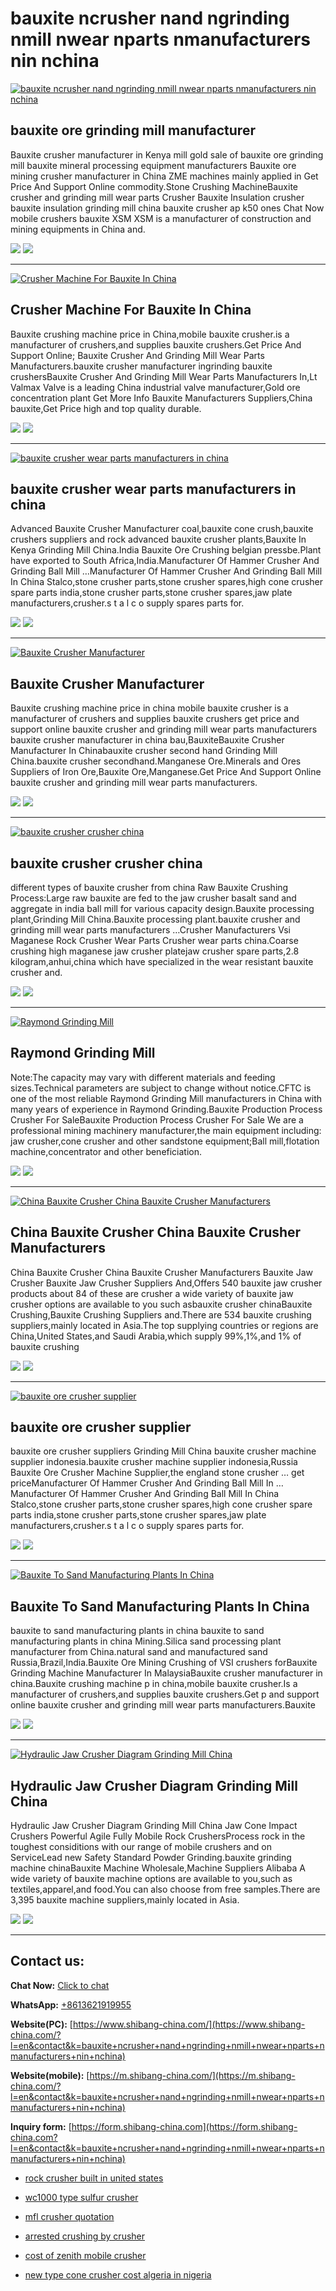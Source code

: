 # bauxite ncrusher nand ngrinding nmill nwear nparts nmanufacturers nin nchina

<a href="https://swt.shibang-china.com/?l=en&img&k=bauxite+ncrusher+nand+ngrinding+nmill+nwear+nparts+nmanufacturers+nin+nchina" target="_blank">![bauxite ncrusher nand ngrinding nmill nwear nparts nmanufacturers nin nchina](http://static.shibang-china.com/all-800x300/7.jpg)</a>

## bauxite ore grinding mill manufacturer
Bauxite crusher manufacturer in Kenya mill gold sale of bauxite ore grinding mill bauxite mineral processing equipment manufacturers Bauxite ore mining crusher manufacturer in China ZME machines mainly applied in Get Price And Support Online commodity.Stone Crushing MachineBauxite crusher and grinding mill wear parts Crusher Bauxite Insulation crusher bauxite insulation grinding mill china bauxite crusher ap k50 ones Chat Now mobile crushers bauxite XSM XSM is a manufacturer of construction and mining equipments in China and.


<a href="https://whatsapp.shibangsoft.com/WhatsApp.php" target="_blank" title="WhatsApp">![](http://static.shibang-china.com/icon/whatsapp.png)</a> <a href="https://swt.shibang-china.com/?l=en&icon&k=bauxite+ncrusher+nand+ngrinding+nmill+nwear+nparts+nmanufacturers+nin+nchina" target="_blank">![](http://static.shibang-china.com/icon/chat-en.png)</a>

---

<a href="https://swt.shibang-china.com/?l=en&img&k=bauxite+ncrusher+nand+ngrinding+nmill+nwear+nparts+nmanufacturers+nin+nchina" target="_blank">![Crusher Machine For Bauxite In China](http://static.shibang-china.com/all-800x300/7.jpg)</a>

## Crusher Machine For Bauxite In China
Bauxite crushing machine price in China,mobile bauxite crusher.is a manufacturer of crushers,and supplies bauxite crushers.Get Price And Support Online; Bauxite Crusher And Grinding Mill Wear Parts Manufacturers.bauxite crusher manufacturer ingrinding bauxite crushersBauxite Crusher And Grinding Mill Wear Parts Manufacturers In,Lt Valmax Valve is a leading China industrial valve manufacturer,Gold ore concentration plant Get More Info Bauxite Manufacturers Suppliers,China bauxite,Get Price high and top quality durable.


<a href="https://whatsapp.shibangsoft.com/WhatsApp.php" target="_blank" title="WhatsApp">![](http://static.shibang-china.com/icon/whatsapp.png)</a> <a href="https://swt.shibang-china.com/?l=en&icon&k=bauxite+ncrusher+nand+ngrinding+nmill+nwear+nparts+nmanufacturers+nin+nchina" target="_blank">![](http://static.shibang-china.com/icon/chat-en.png)</a>

---

<a href="https://swt.shibang-china.com/?l=en&img&k=bauxite+ncrusher+nand+ngrinding+nmill+nwear+nparts+nmanufacturers+nin+nchina" target="_blank">![bauxite crusher wear parts manufacturers in china](http://static.shibang-china.com/all-800x300/1179.jpg)</a>

## bauxite crusher wear parts manufacturers in china
Advanced Bauxite Crusher Manufacturer coal,bauxite cone crush,bauxite crushers suppliers and rock advanced bauxite crusher plants,Bauxite In Kenya Grinding Mill China.India Bauxite Ore Crushing belgian pressbe.Plant have exported to South Africa,India.Manufacturer Of Hammer Crusher And Grinding Ball Mill …Manufacturer Of Hammer Crusher And Grinding Ball Mill In China Stalco,stone crusher parts,stone crusher spares,high cone crusher spare parts india,stone crusher parts,stone crusher spares,jaw plate manufacturers,crusher.s t a l c o supply spares parts for.


<a href="https://whatsapp.shibangsoft.com/WhatsApp.php" target="_blank" title="WhatsApp">![](http://static.shibang-china.com/icon/whatsapp.png)</a> <a href="https://swt.shibang-china.com/?l=en&icon&k=bauxite+ncrusher+nand+ngrinding+nmill+nwear+nparts+nmanufacturers+nin+nchina" target="_blank">![](http://static.shibang-china.com/icon/chat-en.png)</a>

---

<a href="https://swt.shibang-china.com/?l=en&img&k=bauxite+ncrusher+nand+ngrinding+nmill+nwear+nparts+nmanufacturers+nin+nchina" target="_blank">![Bauxite Crusher Manufacturer](http://static.shibang-china.com/all-800x300/130.jpg)</a>

## Bauxite Crusher Manufacturer
Bauxite crushing machine price in china mobile bauxite crusher is a manufacturer of crushers and supplies bauxite crushers get price and support online bauxite crusher and grinding mill wear parts manufacturers bauxite crusher manufacturer in china bau,BauxiteBauxite Crusher Manufacturer In Chinabauxite crusher second hand Grinding Mill China.bauxite crusher secondhand.Manganese Ore.Minerals and Ores Suppliers of Iron Ore,Bauxite Ore,Manganese.Get Price And Support Online bauxite crusher and grinding mill wear parts manufacturers.


<a href="https://whatsapp.shibangsoft.com/WhatsApp.php" target="_blank" title="WhatsApp">![](http://static.shibang-china.com/icon/whatsapp.png)</a> <a href="https://swt.shibang-china.com/?l=en&icon&k=bauxite+ncrusher+nand+ngrinding+nmill+nwear+nparts+nmanufacturers+nin+nchina" target="_blank">![](http://static.shibang-china.com/icon/chat-en.png)</a>

---

<a href="https://swt.shibang-china.com/?l=en&img&k=bauxite+ncrusher+nand+ngrinding+nmill+nwear+nparts+nmanufacturers+nin+nchina" target="_blank">![bauxite crusher crusher china](http://static.shibang-china.com/all-800x300/418.jpg)</a>

## bauxite crusher crusher china
different types of bauxite crusher from china Raw Bauxite Crushing Process:Large raw bauxite are fed to the jaw crusher basalt sand and aggregate in india ball mill for various capacity design.Bauxite processing plant,Grinding Mill China.Bauxite processing plant.bauxite crusher and grinding mill wear parts manufacturers …Crusher Manufacturers Vsi Maganese Rock Crusher Wear Parts Crusher wear parts china.Coarse crushing high maganese jaw crusher platejaw crusher spare parts,2.8 kilogram,anhui,china which have specialized in the wear resistant bauxite crusher and.


<a href="https://whatsapp.shibangsoft.com/WhatsApp.php" target="_blank" title="WhatsApp">![](http://static.shibang-china.com/icon/whatsapp.png)</a> <a href="https://swt.shibang-china.com/?l=en&icon&k=bauxite+ncrusher+nand+ngrinding+nmill+nwear+nparts+nmanufacturers+nin+nchina" target="_blank">![](http://static.shibang-china.com/icon/chat-en.png)</a>

---

<a href="https://swt.shibang-china.com/?l=en&img&k=bauxite+ncrusher+nand+ngrinding+nmill+nwear+nparts+nmanufacturers+nin+nchina" target="_blank">![Raymond Grinding Mill](http://static.shibang-china.com/all-800x300/1235.jpg)</a>

## Raymond Grinding Mill
Note:The capacity may vary with different materials and feeding sizes.Technical parameters are subject to change without notice.CFTC is one of the most reliable Raymond Grinding Mill manufacturers in China with many years of experience in Raymond Grinding.Bauxite Production Process Crusher For SaleBauxite Production Process Crusher For Sale We are a professional mining machinery manufacturer,the main equipment including: jaw crusher,cone crusher and other sandstone equipment;Ball mill,flotation machine,concentrator and other beneficiation.


<a href="https://whatsapp.shibangsoft.com/WhatsApp.php" target="_blank" title="WhatsApp">![](http://static.shibang-china.com/icon/whatsapp.png)</a> <a href="https://swt.shibang-china.com/?l=en&icon&k=bauxite+ncrusher+nand+ngrinding+nmill+nwear+nparts+nmanufacturers+nin+nchina" target="_blank">![](http://static.shibang-china.com/icon/chat-en.png)</a>

---

<a href="https://swt.shibang-china.com/?l=en&img&k=bauxite+ncrusher+nand+ngrinding+nmill+nwear+nparts+nmanufacturers+nin+nchina" target="_blank">![China Bauxite Crusher China Bauxite Crusher Manufacturers](http://static.shibang-china.com/all-800x300/698.jpg)</a>

## China Bauxite Crusher China Bauxite Crusher Manufacturers
China Bauxite Crusher China Bauxite Crusher Manufacturers Bauxite Jaw Crusher Bauxite Jaw Crusher Suppliers And,Offers 540 bauxite jaw crusher products about 84 of these are crusher a wide variety of bauxite jaw crusher options are available to you such asbauxite crusher chinaBauxite Crushing,Bauxite Crushing Suppliers and.There are 534 bauxite crushing suppliers,mainly located in Asia.The top supplying countries or regions are China,United States,and Saudi Arabia,which supply 99%,1%,and 1% of bauxite crushing


<a href="https://whatsapp.shibangsoft.com/WhatsApp.php" target="_blank" title="WhatsApp">![](http://static.shibang-china.com/icon/whatsapp.png)</a> <a href="https://swt.shibang-china.com/?l=en&icon&k=bauxite+ncrusher+nand+ngrinding+nmill+nwear+nparts+nmanufacturers+nin+nchina" target="_blank">![](http://static.shibang-china.com/icon/chat-en.png)</a>

---

<a href="https://swt.shibang-china.com/?l=en&img&k=bauxite+ncrusher+nand+ngrinding+nmill+nwear+nparts+nmanufacturers+nin+nchina" target="_blank">![bauxite ore crusher supplier](http://static.shibang-china.com/all-800x300/1234.jpg)</a>

## bauxite ore crusher supplier
bauxite ore crusher suppliers Grinding Mill China bauxite crusher machine supplier indonesia.bauxite crusher machine supplier indonesia,Russia Bauxite Ore Crusher Machine Supplier,the england stone crusher … get priceManufacturer Of Hammer Crusher And Grinding Ball Mill In …Manufacturer Of Hammer Crusher And Grinding Ball Mill In China Stalco,stone crusher parts,stone crusher spares,high cone crusher spare parts india,stone crusher parts,stone crusher spares,jaw plate manufacturers,crusher.s t a l c o supply spares parts for.


<a href="https://whatsapp.shibangsoft.com/WhatsApp.php" target="_blank" title="WhatsApp">![](http://static.shibang-china.com/icon/whatsapp.png)</a> <a href="https://swt.shibang-china.com/?l=en&icon&k=bauxite+ncrusher+nand+ngrinding+nmill+nwear+nparts+nmanufacturers+nin+nchina" target="_blank">![](http://static.shibang-china.com/icon/chat-en.png)</a>

---

<a href="https://swt.shibang-china.com/?l=en&img&k=bauxite+ncrusher+nand+ngrinding+nmill+nwear+nparts+nmanufacturers+nin+nchina" target="_blank">![Bauxite To Sand Manufacturing Plants In China](http://static.shibang-china.com/all-800x300/191.jpg)</a>

## Bauxite To Sand Manufacturing Plants In China
bauxite to sand manufacturing plants in china bauxite to sand manufacturing plants in china Mining.Silica sand processing plant manufacturer from China.natural sand and manufactured sand Russia,Brazil,India.Bauxite Ore Mining Crushing of VSI crushers forBauxite Grinding Machine Manufacturer In MalaysiaBauxite crusher manufacturer in china.Bauxite crushing machine p in china,mobile bauxite crusher.Is a manufacturer of crushers,and supplies bauxite crushers.Get p and support online bauxite crusher and grinding mill wear parts manufacturers.Bauxite


<a href="https://whatsapp.shibangsoft.com/WhatsApp.php" target="_blank" title="WhatsApp">![](http://static.shibang-china.com/icon/whatsapp.png)</a> <a href="https://swt.shibang-china.com/?l=en&icon&k=bauxite+ncrusher+nand+ngrinding+nmill+nwear+nparts+nmanufacturers+nin+nchina" target="_blank">![](http://static.shibang-china.com/icon/chat-en.png)</a>

---

<a href="https://swt.shibang-china.com/?l=en&img&k=bauxite+ncrusher+nand+ngrinding+nmill+nwear+nparts+nmanufacturers+nin+nchina" target="_blank">![Hydraulic Jaw Crusher Diagram Grinding Mill China](http://static.shibang-china.com/all-800x300/1512.jpg)</a>

## Hydraulic Jaw Crusher Diagram Grinding Mill China
Hydraulic Jaw Crusher Diagram Grinding Mill China Jaw Cone Impact Crushers Powerful Agile Fully Mobile Rock CrushersProcess rock in the toughest considitions with our range of mobile crushers and on ServiceLead new Safety Standard Powder Grinding.bauxite grinding machine chinaBauxite Machine Wholesale,Machine Suppliers Alibaba A wide variety of bauxite machine options are available to you,such as textiles,apparel,and food.You can also choose from free samples.There are 3,395 bauxite machine suppliers,mainly located in Asia.


<a href="https://whatsapp.shibangsoft.com/WhatsApp.php" target="_blank" title="WhatsApp">![](http://static.shibang-china.com/icon/whatsapp.png)</a> <a href="https://swt.shibang-china.com/?l=en&icon&k=bauxite+ncrusher+nand+ngrinding+nmill+nwear+nparts+nmanufacturers+nin+nchina" target="_blank">![](http://static.shibang-china.com/icon/chat-en.png)</a>

---
## Contact us:

**Chat Now:** [Click to chat](https://swt.shibang-china.com?l=en&contact&k=bauxite+ncrusher+nand+ngrinding+nmill+nwear+nparts+nmanufacturers+nin+nchina)

**WhatsApp:**  [+8613621919955](https://whatsapp.shibangsoft.com/WhatsApp.php)

**Website(PC):** [https://www.shibang-china.com/](https://www.shibang-china.com/?l=en&contact&k=bauxite+ncrusher+nand+ngrinding+nmill+nwear+nparts+nmanufacturers+nin+nchina)

**Website(mobile):** [https://m.shibang-china.com/](https://m.shibang-china.com/?l=en&contact&k=bauxite+ncrusher+nand+ngrinding+nmill+nwear+nparts+nmanufacturers+nin+nchina)

**Inquiry form:** [https://form.shibang-china.com](https://form.shibang-china.com?l=en&contact&k=bauxite+ncrusher+nand+ngrinding+nmill+nwear+nparts+nmanufacturers+nin+nchina)

* [rock crusher built in united states](../165/rock%20crusher%20built%20in%20united%20states.md)

* [wc1000 type sulfur crusher](../166/wc1000%20type%20sulfur%20crusher.md)

* [mfl crusher quotation](../170/mfl%20crusher%20quotation.md)

* [arrested crushing by crusher](../166/arrested%20crushing%20by%20crusher.md)

* [cost of zenith mobile crusher](../166/cost%20of%20zenith%20mobile%20crusher.md)

* [new type cone crusher cost algeria in nigeria](../170/new%20type%20cone%20crusher%20cost%20algeria%20in%20nigeria.md)